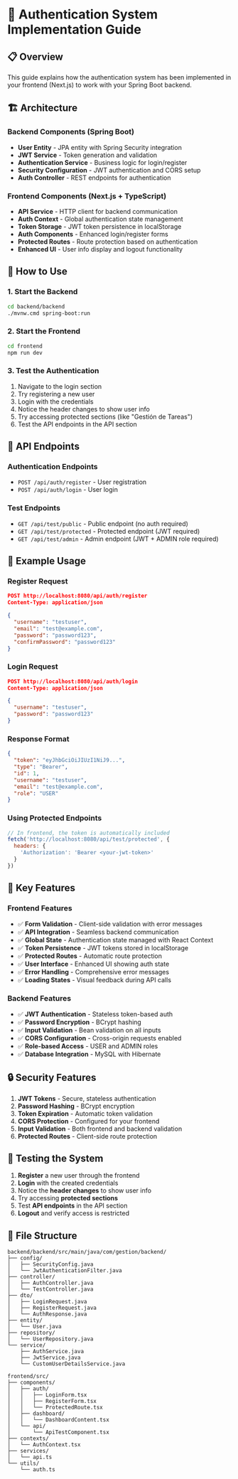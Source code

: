 # 🔐 Authentication System Implementation Guide

## 📋 Overview
This guide explains how the authentication system has been implemented in your frontend (Next.js) to work with your Spring Boot backend.

## 🏗️ Architecture

### Backend Components (Spring Boot)
- **User Entity** - JPA entity with Spring Security integration
- **JWT Service** - Token generation and validation
- **Authentication Service** - Business logic for login/register
- **Security Configuration** - JWT authentication and CORS setup
- **Auth Controller** - REST endpoints for authentication

### Frontend Components (Next.js + TypeScript)
- **API Service** - HTTP client for backend communication
- **Auth Context** - Global authentication state management
- **Token Storage** - JWT token persistence in localStorage
- **Auth Components** - Enhanced login/register forms
- **Protected Routes** - Route protection based on authentication
- **Enhanced UI** - User info display and logout functionality

## 🚀 How to Use

### 1. Start the Backend
```bash
cd backend/backend
./mvnw.cmd spring-boot:run
```

### 2. Start the Frontend
```bash
cd frontend
npm run dev
```

### 3. Test the Authentication
1. Navigate to the login section
2. Try registering a new user
3. Login with the credentials
4. Notice the header changes to show user info
5. Try accessing protected sections (like "Gestión de Tareas")
6. Test the API endpoints in the API section

## 🔗 API Endpoints

### Authentication Endpoints
- `POST /api/auth/register` - User registration
- `POST /api/auth/login` - User login

### Test Endpoints
- `GET /api/test/public` - Public endpoint (no auth required)
- `GET /api/test/protected` - Protected endpoint (JWT required)
- `GET /api/test/admin` - Admin endpoint (JWT + ADMIN role required)

## 📝 Example Usage

### Register Request
```json
POST http://localhost:8080/api/auth/register
Content-Type: application/json

{
  "username": "testuser",
  "email": "test@example.com",
  "password": "password123",
  "confirmPassword": "password123"
}
```

### Login Request
```json
POST http://localhost:8080/api/auth/login
Content-Type: application/json

{
  "username": "testuser",
  "password": "password123"
}
```

### Response Format
```json
{
  "token": "eyJhbGciOiJIUzI1NiJ9...",
  "type": "Bearer",
  "id": 1,
  "username": "testuser",
  "email": "test@example.com",
  "role": "USER"
}
```

### Using Protected Endpoints
```javascript
// In frontend, the token is automatically included
fetch('http://localhost:8080/api/test/protected', {
  headers: {
    'Authorization': 'Bearer <your-jwt-token>'
  }
})
```

## 🔧 Key Features

### Frontend Features
- ✅ **Form Validation** - Client-side validation with error messages
- ✅ **API Integration** - Seamless backend communication
- ✅ **Global State** - Authentication state managed with React Context
- ✅ **Token Persistence** - JWT tokens stored in localStorage
- ✅ **Protected Routes** - Automatic route protection
- ✅ **User Interface** - Enhanced UI showing auth state
- ✅ **Error Handling** - Comprehensive error messages
- ✅ **Loading States** - Visual feedback during API calls

### Backend Features
- ✅ **JWT Authentication** - Stateless token-based auth
- ✅ **Password Encryption** - BCrypt hashing
- ✅ **Input Validation** - Bean validation on all inputs
- ✅ **CORS Configuration** - Cross-origin requests enabled
- ✅ **Role-based Access** - USER and ADMIN roles
- ✅ **Database Integration** - MySQL with Hibernate

## 🔒 Security Features

1. **JWT Tokens** - Secure, stateless authentication
2. **Password Hashing** - BCrypt encryption
3. **Token Expiration** - Automatic token validation
4. **CORS Protection** - Configured for your frontend
5. **Input Validation** - Both frontend and backend validation
6. **Protected Routes** - Client-side route protection

## 🧪 Testing the System

1. **Register** a new user through the frontend
2. **Login** with the created credentials
3. Notice the **header changes** to show user info
4. Try accessing **protected sections**
5. Test **API endpoints** in the API section
6. **Logout** and verify access is restricted

## 📁 File Structure

```
backend/backend/src/main/java/com/gestion/backend/
├── config/
│   ├── SecurityConfig.java
│   └── JwtAuthenticationFilter.java
├── controller/
│   ├── AuthController.java
│   └── TestController.java
├── dto/
│   ├── LoginRequest.java
│   ├── RegisterRequest.java
│   └── AuthResponse.java
├── entity/
│   └── User.java
├── repository/
│   └── UserRepository.java
└── service/
    ├── AuthService.java
    ├── JwtService.java
    └── CustomUserDetailsService.java

frontend/src/
├── components/
│   ├── auth/
│   │   ├── LoginForm.tsx
│   │   ├── RegisterForm.tsx
│   │   └── ProtectedRoute.tsx
│   ├── dashboard/
│   │   └── DashboardContent.tsx
│   └── api/
│       └── ApiTestComponent.tsx
├── contexts/
│   └── AuthContext.tsx
├── services/
│   └── api.ts
└── utils/
    └── auth.ts
```

